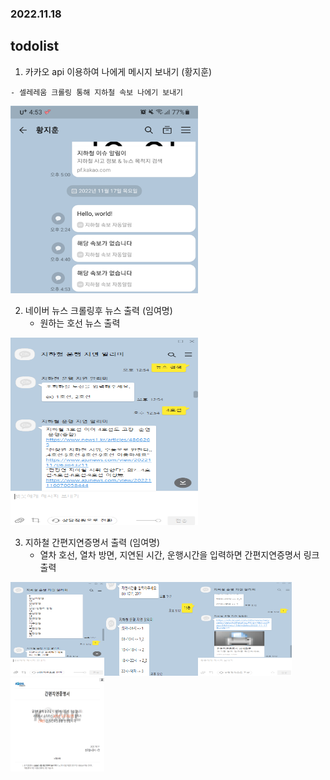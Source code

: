 ### 2022.11.18
## todolist

1. 카카오 api 이용하여 나에게 메시지 보내기 (황지훈)
<!-- ![](2022-11-18-09-25-37.png) -->
    - 셀레레움 크롤링 통해 지하철 속보 나에기 보내기
<img src="2022-11-18-09-25-37.png" width="300" height="300"/><br/>

2. 네이버 뉴스 크롤링후 뉴스 출력 (임여명)
    - 원하는 호선 뉴스 출력
<!-- ![](2022-11-18-09-30-54.png) -->
<img src="2022-11-18-09-30-54.png" width="300" height="300"/><br/>

3. 지하철 간편지연증명서 출력 (임여명)
    - 열차 호선, 열차 방면, 지연된 시간, 운행시간을 입력하면 간편지연증명서 링크출력
<!-- ![](2022-11-18-09-33-51.png), ![](2022-11-18-09-34-01.png), ![](2022-11-18-09-34-10.png), ![](2022-11-18-09-34-16.png) -->
<img src="2022-11-18-09-33-51.png" width="150" height="150"/><img src="2022-11-18-09-34-01.png" width="150" height="150"/><img src="2022-11-18-09-34-10.png" width="150" height="150"/><img src="2022-11-18-09-34-16.png" width="150" height="150"/>


